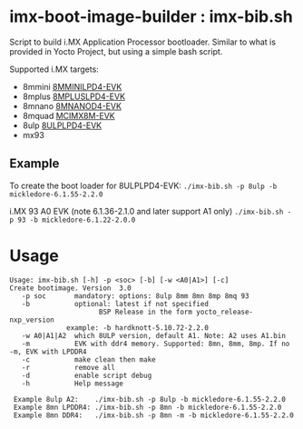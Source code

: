 # imx-boot-image-builder : imx-bib.sh
Script to build i.MX Application Processor bootloader.  Similar to what is provided in Yocto Project, but using a simple bash script.

Supported i.MX targets: 
- 8mmini [8MMINILPD4-EVK](https://www.nxp.com/design/development-boards/i-mx-evaluation-and-development-boards/evaluation-kit-for-the-i-mx-8m-mini-applications-processor:8MMINILPD4-EVK)
- 8mplus [8MPLUSLPD4-EVK](https://www.nxp.com/design/development-boards/i-mx-evaluation-and-development-boards/evaluation-kit-for-the-i-mx-8m-plus-applications-processor:8MPLUSLPD4-EVK)
- 8mnano [8MNANOD4-EVK](https://www.nxp.com/design/development-boards/i-mx-evaluation-and-development-boards/evaluation-kit-for-the-i-mx-8m-nano-applications-processor:8MNANOD4-EVK)
- 8mquad [MCIMX8M-EVK](https://www.nxp.com/design/development-boards/i-mx-evaluation-and-development-boards/evaluation-kit-for-the-i-mx-8m-applications-processor:MCIMX8M-EVK) 
- 8ulp [8ULPLPD4-EVK](https://www.nxp.com/design/design-center/development-boards/i-mx-evaluation-and-development-boards/i-mx-8ulp-evaluation-kit:MCIMX8ULP-EVK)
- mx93

## Example
To create the boot loader for 8ULPLPD4-EVK:
  `./imx-bib.sh -p 8ulp -b mickledore-6.1.55-2.2.0`
  
i.MX 93 A0 EVK (note 6.1.36-2.1.0 and later support A1 only)
  `./imx-bib.sh -p 93 -b mickledore-6.1.22-2.0.0`
  

# Usage
```
Usage: imx-bib.sh [-h] -p <soc> [-b] [-w <A0|A1>] [-c]
Create bootimage. Version  3.0
   -p soc       mandatory: options: 8ulp 8mm 8mn 8mp 8mq 93
   -b           optional: latest if not specified
                      BSP Release in the form yocto_release-nxp_version
		      example: -b hardknott-5.10.72-2.2.0
   -w A0|A1|A2  which 8ULP version, default A1. Note: A2 uses A1.bin
   -m           EVK with ddr4 memory. Supported: 8mn, 8mm, 8mp. If no -m, EVK with LPDDR4
   -c           make clean then make
   -r           remove all
   -d           enable script debug 
   -h           Help message

 Example 8ulp A2:    ./imx-bib.sh -p 8ulp -b mickledore-6.1.55-2.2.0 
 Example 8mn LPDDR4: ./imx-bib.sh -p 8mn -b mickledore-6.1.55-2.2.0 
 Example 8mn DDR4:   ./imx-bib.sh -p 8mn -m -b mickledore-6.1.55-2.2.0 

 ```
